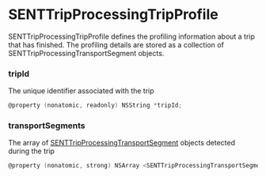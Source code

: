 # SENTTripProcessingTripProfile

SENTTripProcessingTripProfile defines the profiling information about a trip that has finished. The profiling details are stored as a collection of SENTTripProcessingTransportSegment objects.

### tripId

The unique identifier associated with the trip

```objectivec
@property (nonatomic, readonly) NSString *tripId;
```

### transportSegments

The array of [SENTTripProcessingTransportSegment](transportsegment-1.md) objects detected during the trip

```objectivec
@property (nonatomic, strong) NSArray <SENTTripProcessingTransportSegment *> *transportSegments;
```

